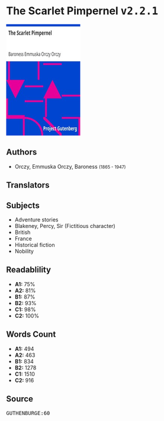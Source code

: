 # The Scarlet Pimpernel <kbd>v2.2.1</kbd>

![](./cover.medium.jpg "")

## Authors


 - Orczy, Emmuska Orczy, Baroness <small>(1865 - 1947)</small>

## Translators



## Subjects


 - Adventure stories
 - Blakeney, Percy, Sir (Fictitious character)
 - British
 - France
 - Historical fiction
 - Nobility

## Readablility


 - **A1:** 75%
 - **A2:** 81%
 - **B1:** 87%
 - **B2:** 93%
 - **C1:** 98%
 - **C2:** 100%

## Words Count


 - **A1:** 494
 - **A2:** 463
 - **B1:** 834
 - **B2:** 1278
 - **C1:** 1510
 - **C2:** 916

## Source


<kbd>GUTHENBURGE:60</kbd>
